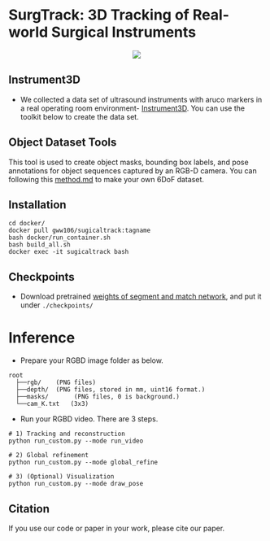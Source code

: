 # SurgTrack: 3D Tracking of Real-world Surgical Instruments

<div align=center>
<img src="./docs/framework.png"> 
</div>

## Instrument3D
- We collected a data set of ultrasound instruments with aruco markers in a real operating room environment- [Instrument3D](https://cashkisi-my.sharepoint.com/:f:/g/personal/wenwu_guo_cair-cas_org_hk/EvoUjqpwUVpHql0YKIry9H0BKPEaAiiczA5jM-aZeUJ-KQ?e=wuapkx). You can use the toolkit below to create the data set.

## Object Dataset Tools
This tool is used to create object masks, bounding box labels, and pose annotations for object sequences captured by an RGB-D camera. You can following this [method.md](docs/method.md) to make your own 6DoF dataset.

## Installation
  ```
  cd docker/
  docker pull gww106/sugicaltrack:tagname
  bash docker/run_container.sh
  bash build_all.sh
  docker exec -it sugicaltrack bash
```

## Checkpoints
- Download pretrained [weights of segment and match network](https://cashkisi-my.sharepoint.com/:f:/g/personal/wenwu_guo_cair-cas_org_hk/Ev56IHMxC21AlWYaljNx8OcBrjiXhk8jknroISds10LM5A?e=OVzLpK), and put it under `./checkpoints/`


# Inference
- Prepare your RGBD image folder as below.
```
root
  ├──rgb/    (PNG files)
  ├──depth/  (PNG files, stored in mm, uint16 format.)
  ├──masks/       (PNG files, 0 is background.)
  └──cam_K.txt   (3x3)
```
- Run your RGBD video. There are 3 steps.
```
# 1) Tracking and reconstruction
python run_custom.py --mode run_video

# 2) Global refinement 
python run_custom.py --mode global_refine

# 3) (Optional) Visualization
python run_custom.py --mode draw_pose
```




## Citation

If you use our code or paper in your work, please cite our paper.
